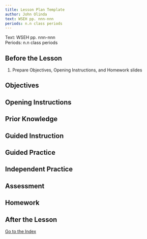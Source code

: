 ```yaml
---
title: Lesson Plan Template
author: John Olinda
text: WSEH pp. nnn-nnn
periods: n.n class periods
---
```


Text: WSEH pp. nnn-nnn  
Periods: n.n class periods

## Before the Lesson

1. Prepare Objectives, Opening Instructions, and Homework slides

## Objectives



## Opening Instructions



## Prior Knowledge



## Guided Instruction



## Guided Practice



## Independent Practice



## Assessment



## Homework



## After the Lesson

[Go to the Index](index.html)
